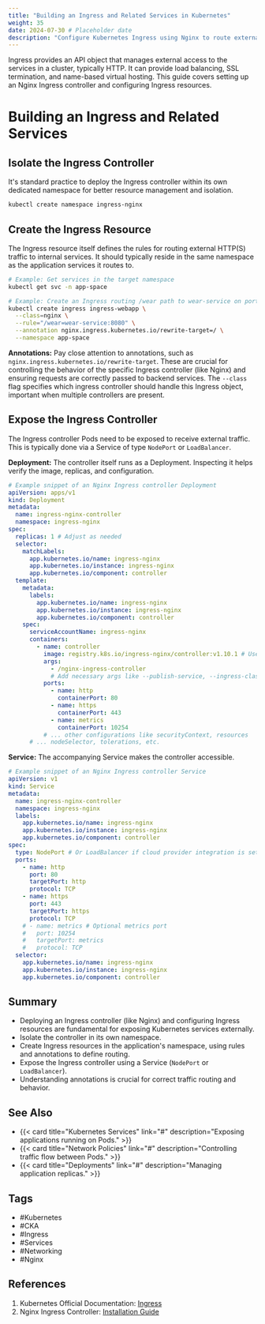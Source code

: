```yaml
---
title: "Building an Ingress and Related Services in Kubernetes"
weight: 35
date: 2024-07-30 # Placeholder date
description: "Configure Kubernetes Ingress using Nginx to route external traffic to internal services, including namespace setup and annotations."
---
```


Ingress provides an API object that manages external access to the services in a cluster, typically HTTP. It can provide load balancing, SSL termination, and name-based virtual hosting. This guide covers setting up an Nginx Ingress controller and configuring Ingress resources.

# Building an Ingress and Related Services

## Isolate the Ingress Controller

It's standard practice to deploy the Ingress controller within its own dedicated namespace for better resource management and isolation.

```bash
kubectl create namespace ingress-nginx
```

## Create the Ingress Resource

The Ingress resource itself defines the rules for routing external HTTP(S) traffic to internal services. It should typically reside in the same namespace as the application services it routes to.

```bash
# Example: Get services in the target namespace
kubectl get svc -n app-space

# Example: Create an Ingress routing /wear path to wear-service on port 8080
kubectl create ingress ingress-webapp \
  --class=nginx \
  --rule="/wear=wear-service:8080" \
  --annotation nginx.ingress.kubernetes.io/rewrite-target=/ \
  --namespace app-space
```

**Annotations:** Pay close attention to annotations, such as `nginx.ingress.kubernetes.io/rewrite-target`. These are crucial for controlling the behavior of the specific Ingress controller (like Nginx) and ensuring requests are correctly passed to backend services. The `--class` flag specifies which ingress controller should handle this Ingress object, important when multiple controllers are present.

## Expose the Ingress Controller

The Ingress controller Pods need to be exposed to receive external traffic. This is typically done via a Service of type `NodePort` or `LoadBalancer`.

**Deployment:** The controller itself runs as a Deployment. Inspecting it helps verify the image, replicas, and configuration.

```yaml
# Example snippet of an Nginx Ingress controller Deployment
apiVersion: apps/v1
kind: Deployment
metadata:
  name: ingress-nginx-controller
  namespace: ingress-nginx
spec:
  replicas: 1 # Adjust as needed
  selector:
    matchLabels:
      app.kubernetes.io/name: ingress-nginx
      app.kubernetes.io/instance: ingress-nginx
      app.kubernetes.io/component: controller
  template:
    metadata:
      labels:
        app.kubernetes.io/name: ingress-nginx
        app.kubernetes.io/instance: ingress-nginx
        app.kubernetes.io/component: controller
    spec:
      serviceAccountName: ingress-nginx
      containers:
        - name: controller
          image: registry.k8s.io/ingress-nginx/controller:v1.10.1 # Use a specific version
          args:
            - /nginx-ingress-controller
            # Add necessary args like --publish-service, --ingress-class
          ports:
            - name: http
              containerPort: 80
            - name: https
              containerPort: 443
            - name: metrics
              containerPort: 10254
          # ... other configurations like securityContext, resources
      # ... nodeSelector, tolerations, etc.
```

**Service:** The accompanying Service makes the controller accessible.

```yaml
# Example snippet of an Nginx Ingress controller Service
apiVersion: v1
kind: Service
metadata:
  name: ingress-nginx-controller
  namespace: ingress-nginx
  labels:
    app.kubernetes.io/name: ingress-nginx
    app.kubernetes.io/instance: ingress-nginx
    app.kubernetes.io/component: controller
spec:
  type: NodePort # Or LoadBalancer if cloud provider integration is set up
  ports:
    - name: http
      port: 80
      targetPort: http
      protocol: TCP
    - name: https
      port: 443
      targetPort: https
      protocol: TCP
    # - name: metrics # Optional metrics port
    #   port: 10254
    #   targetPort: metrics
    #   protocol: TCP
  selector:
    app.kubernetes.io/name: ingress-nginx
    app.kubernetes.io/instance: ingress-nginx
    app.kubernetes.io/component: controller
```

## Summary

- Deploying an Ingress controller (like Nginx) and configuring Ingress resources are fundamental for exposing Kubernetes services externally.
- Isolate the controller in its own namespace.
- Create Ingress resources in the application's namespace, using rules and annotations to define routing.
- Expose the Ingress controller using a Service (`NodePort` or `LoadBalancer`).
- Understanding annotations is crucial for correct traffic routing and behavior.

## See Also

- {{< card title="Kubernetes Services" link="#" description="Exposing applications running on Pods." >}} <!-- Add link -->
- {{< card title="Network Policies" link="#" description="Controlling traffic flow between Pods." >}} <!-- Add link -->
- {{< card title="Deployments" link="#" description="Managing application replicas." >}} <!-- Add link -->

## Tags

- #Kubernetes
- #CKA
- #Ingress
- #Services
- #Networking
- #Nginx

## References

1.  Kubernetes Official Documentation: [Ingress](https://kubernetes.io/docs/concepts/services-networking/ingress/)
2.  Nginx Ingress Controller: [Installation Guide](https://kubernetes.github.io/ingress-nginx/deploy/) 